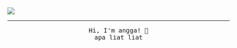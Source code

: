 ###
<img src="https://raw.githubusercontent.com/saadpasta/saadpasta/master/Banner%20%20(angga).png"/>
 <hr></hr>
<p align="center">
  <samp>
    Hi, I'm angga! 👋 <br>
 apa liat liat <br>
  </samp>
</p>
<!--
**revanggariowijaya/revanggariowijaya** is a ✨ _special_ ✨ repository because its `README.md` (this file) appears on your GitHub profile.


